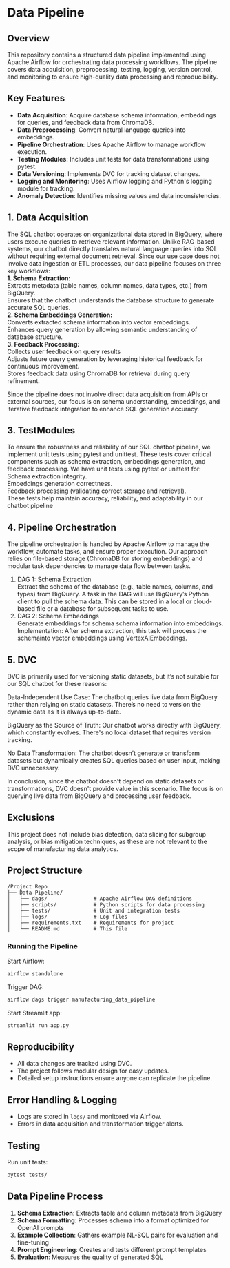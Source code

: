# Data Pipeline

## Overview
This repository contains a structured data pipeline implemented using Apache Airflow for orchestrating data processing workflows. The pipeline covers data acquisition, preprocessing, testing, logging, version control, and monitoring to ensure high-quality data processing and reproducibility.

## Key Features
- **Data Acquisition**: Acquire database schema information, embeddings for queries, and feedback data from ChromaDB.
- **Data Preprocessing**: Convert natural language queries into embeddings.
- **Pipeline Orchestration**: Uses Apache Airflow to manage workflow execution.
- **Testing Modules**: Includes unit tests for data transformations using pytest.
- **Data Versioning**: Implements DVC for tracking dataset changes.
- **Logging and Monitoring**: Uses Airflow logging and Python's logging module for tracking.
- **Anomaly Detection**: Identifies missing values and data inconsistencies.

## 1. Data Acquisition
The SQL chatbot operates on organizational data stored in BigQuery, where users execute queries to retrieve relevant information. Unlike RAG-based systems, our chatbot directly translates natural language queries into SQL without requiring external document retrieval.
Since our use case does not involve data ingestion or ETL processes, our data pipeline focuses on three key workflows: <br>
**1. Schema Extraction:** <br>
Extracts metadata (table names, column names, data types, etc.) from BigQuery. <br>
Ensures that the chatbot understands the database structure to generate accurate SQL queries. <br>
**2. Schema Embeddings Generation:** <br>
Converts extracted schema information into vector embeddings.<br>
Enhances query generation by allowing semantic understanding of database structure.<br>
**3. Feedback Processing:** <br>
Collects user feedback on query results <br>
Adjusts future query generation by leveraging historical feedback for continuous improvement.<br>
Stores feedback data using ChromaDB for retrieval during query refinement.<br>

Since the pipeline does not involve direct data acquisition from APIs or external sources, our focus is on schema understanding, embeddings, and iterative feedback integration to enhance SQL generation accuracy.  

## 3. TestModules
To ensure the robustness and reliability of our SQL chatbot pipeline, we implement unit tests using pytest and unittest. These tests cover critical components such as schema extraction, embeddings generation, and feedback processing.
We have unit tests using pytest or unittest for: <br>
Schema extraction integrity. <br>
Embeddings generation correctness. <br>
Feedback processing (validating correct storage and retrieval). <br>
These tests help maintain accuracy, reliability, and adaptability in our chatbot pipeline

## 4. Pipeline Orchestration
The pipeline orchestration is handled by Apache Airflow to manage the workflow, automate tasks, and ensure proper execution. Our approach relies on file-based storage (ChromaDB for storing embeddings) and modular task dependencies to manage data flow between tasks. <br>
1. DAG 1: Schema Extraction <br>
Extract the schema of the database (e.g., table names, columns, and types) from BigQuery.
A task in the DAG will use BigQuery’s Python client to pull the schema data. This can be stored in a local or cloud-based file or a database for subsequent tasks to use.
2. DAG 2: Schema Embeddings <br>
Generate embeddings for schema schema information into embeddings.
Implementation: After schema extraction, this task will process the schemainto vector embeddings using VertexAIEmbeddings.

## 5. DVC
DVC is primarily used for versioning static datasets, but it’s not suitable for our SQL chatbot for these reasons:

Data-Independent Use Case: The chatbot queries live data from BigQuery rather than relying on static datasets. There’s no need to version the dynamic data as it is always up-to-date.

BigQuery as the Source of Truth: Our chatbot works directly with BigQuery, which constantly evolves. There's no local dataset that requires version tracking.

No Data Transformation: The chatbot doesn’t generate or transform datasets but dynamically creates SQL queries based on user input, making DVC unnecessary.

In conclusion, since the chatbot doesn't depend on static datasets or transformations, DVC doesn't provide value in this scenario. The focus is on querying live data from BigQuery and processing user feedback.

## Exclusions
This project does not include bias detection, data slicing for subgroup analysis, or bias mitigation techniques, as these are not relevant to the scope of manufacturing data analytics.

## Project Structure
```
/Project Repo
├── Data-Pipeline/
│   ├── dags/               # Apache Airflow DAG definitions
│   ├── scripts/            # Python scripts for data processing
│   ├── tests/              # Unit and integration tests
│   ├── logs/               # Log files
│   ├── requirements.txt    # Requirements for project
│   └── README.md           # This file
```

### Running the Pipeline
Start Airflow:
```bash
airflow standalone
```
Trigger DAG:
```bash
airflow dags trigger manufacturing_data_pipeline
```
Start Streamlit app:
```bash
streamlit run app.py
```

## Reproducibility
- All data changes are tracked using DVC.
- The project follows modular design for easy updates.
- Detailed setup instructions ensure anyone can replicate the pipeline.

## Error Handling & Logging
- Logs are stored in `logs/` and monitored via Airflow.
- Errors in data acquisition and transformation trigger alerts.

## Testing
Run unit tests:
```bash
pytest tests/
```

## Data Pipeline Process

1. **Schema Extraction**: Extracts table and column metadata from BigQuery
2. **Schema Formatting**: Processes schema into a format optimized for OpenAI prompts
3. **Example Collection**: Gathers example NL-SQL pairs for evaluation and fine-tuning
4. **Prompt Engineering**: Creates and tests different prompt templates
5. **Evaluation**: Measures the quality of generated SQL
